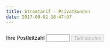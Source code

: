 ```yaml
---
title: Stromtarif - Privatkunden
date: 2017-09-02 16:47:07
---
```

<HTML>
		<div class="form-group">
		    <label for="plz">Ihre Postleitzahl</label>
		    <input type="text" name="plz" id="plz" size="5" class="form-control terms">
		    <button id="getTarif" class="btn btn-default" style="margin-top:10px;" disabled="disabled">Tarif abrufen</button>
		</div>		
		<div id="tarifinfo" style="display:none">
			<h3>Unser Tarif in <span id="city"></span></h3>				
			<div class="row">				
				<div class="col-md-6">
					<h3>Arbeitspreis</h3>
					<h2 id="ap"></h2>
					<p>je Kilo-Watt-Stunde</p>
				</div>
				<div class="col-md-6">					
					<h3>Grundpreis</h3>
					<h2 id="mp"></h2>
					<p>pro Monat (<span id="gp"></span> Euro im Jahr)</p>				
				</div>						
			</div>
			<div>
			<table class="table table-striped"><tbody><tr><th>Energie-Mix</th><td>Ökostrom</td></tr><tr><th>eingeschränkte Preisgarantie</th><td>3 Monate</td></tr><tr><th>Zahlung Abschläge</th><td>monatlich</td></tr><tr><th>Vertragslaufzeit</th><td>3 Monate</td></tr><tr><th>Vertragsverlängerung</th><td>3 Monate</td></tr><tr><th>Kündigungsfrist</th><td>1 Woche</td></tr><tr><th><a href='https://stromkonto.net/' target='_blank'>Stromkonto</a></th><td>inklusive</td></tr></tbody></table>
			</div>
			<div id="terms"></div>
			<hr/>		
			<h2><span class="glyphicon glyphicon-user" aria-hidden="true"></span> Vertragsnehmer/Stromkunde</h2>			
				 <div class="form-group">
					<label for="profileVorname">Vorname</label>
					<input type="text" class="form-control terms" id="profileVorname" placeholder="Ihr Vorname">
				 </div>					
				 <div class="form-group">
					<label for="profileNachname">Nachname</label>
					<input type="text" class="form-control terms" id="profileNachname" placeholder="Ihr Nachname">
				 </div>		
				<div class="form-group">
					<label for="street">Straße und Hausnummer</label>
					<input type="text" class="form-control terms" id="street" placeholder="Lieferanschrift">
				 </div>									 
				<div class="form-group">
					<label for="street">Straße und Hausnummer</label>
					<input type="text" class="form-control terms" id="street" placeholder="Lieferanschrift">
				 </div>									  
				 <div class="form-group">
					<label for="profileEmail">E-Mail</label>
					<input type="email" class="form-control terms" id="profileEmail" placeholder="Ihre Email Anschrift">
				 </div>		
				<div class="form-group">
					<label for="profilePhone">Telefonnummer</label>
					<input type="tel" class="form-control terms" id="profilePhone" placeholder="01234-567789">
				 </div>									
			<button type="submit" class="btn btn-danger" id="orderNow">jetzt wechseln &raquo;&raquo;</button>					
		 </div>
		 <div id="danke" style="display:none">
			<h2>Vielen Danke!</h2>
			<p>Ihr Stromliefervertrag ist nun in Bearbeitung. Sobald er durch den Lieferanten angenommen wurde, erhalten Sie eine Nachricht.</p>
			<h3>Referenz ID</h3>
			<h2 id="txhash"></h2>
			<p>Bitte geben Sie bei Rückfragen immer Ihre persönliche Referenz ID an.</p>
		 </div>
</HTML>
